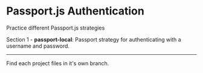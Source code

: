 # Passport.js Authentication

Practice different Passport.js strategies

Section 1 - **passport-local**: Passport strategy for authenticating with a username and password.

---

Find each project files in it's own branch.
